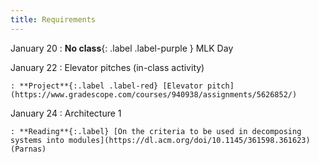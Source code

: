 ```yaml
---
title: Requirements
---
```


January 20
: **No class**{: .label .label-purple } MLK Day

January 22
: Elevator pitches (in-class activity)

    : **Project**{:.label .label-red} [Elevator pitch](https://www.gradescope.com/courses/940938/assignments/5626852/)

January 24
: Architecture 1

    : **Reading**{:.label} [On the criteria to be used in decomposing systems into modules](https://dl.acm.org/doi/10.1145/361598.361623) (Parnas)
